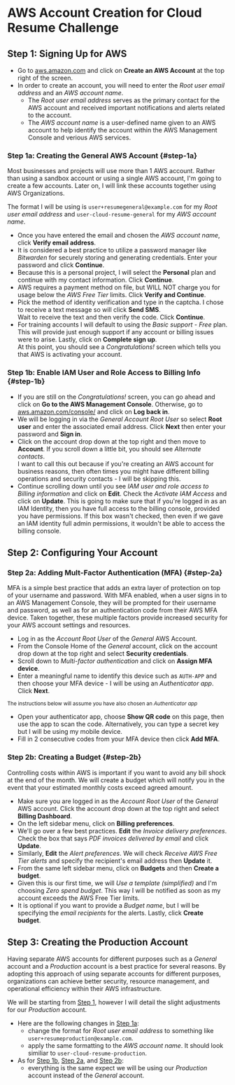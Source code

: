 # AWS Account Creation for Cloud Resume Challenge

## Step 1: Signing Up for AWS
- Go to [aws.amazon.com](https://aws.amazon.com/) and click on **Create an AWS Account** at the top right of the screen.
- In order to create an account, you will need to enter the *Root user email address* and an *AWS account name*.
  - The *Root user email address* serves as the primary contact for the AWS account and received important notifications and alerts related to the account.
  - The *AWS account name* is a user-defined name given to an AWS account to help identify the account within the AWS Management Console and verious AWS services.

### Step 1a: Creating the General AWS Account {#step-1a}
Most businesses and projects will use more than 1 AWS account. Rather than using a sandbox account or using a single AWS account, I'm going to create a few accounts. Later on, I will link these accounts together using AWS Organizations.

The format I will be using is `user+resumegeneral@example.com` for my *Root user email address* and `user-cloud-resume-general` for my *AWS account name*.
- Once you have entered the email and chosen the *AWS account name*, click **Verify email address**.
- It is considered a best practice to utilize a password manager like *Bitwarden* for securely storing and generating credentials. Enter your password and click **Continue**.
- Because this is a personal project, I will select the **Personal** plan and continue with my contact information. Click **Continue**.
- AWS requires a payment method on file, but WILL NOT charge you for usage below the *AWS Free Tier* limits. Click **Verify and Continue**.
- Pick the method of identity verification and type in the captcha. I chose to receive a text message so will click **Send SMS**.<br>
Wait to receive the text and then verify the code. Click **Continue**.
- For training accounts I will default to using the *Basic support - Free* plan. This will provide just enough support if any account or billing issues were to arise. Lastly, click on **Complete sign up**. <br>
At this point, you should see a *Congratulations!* screen which tells you that AWS is activating your account.

### Step 1b: Enable IAM User and Role Access to Billing Info {#step-1b}
- If you are still on the *Congratulations!* screen, you can go ahead and click on **Go to the AWS Management Console**. Otherwise, go to [aws.amazon.com/console/](https://aws.amazon.com/console/) and click on **Log back in**.
- We will be logging in via the *General Account Root User* so select **Root user** and enter the associated email address. Click **Next** then enter your password and **Sign in**.
- Click on the account drop down at the top right and then move to **Account**. If you scroll down a little bit, you should see *Alternate contacts*.<br>
I want to call this out because if you're creating an AWS account for business reasons, then often times you might have different billing operations and security contacts - I will be skipping this.
- Continue scrolling down until you see *IAM user and role access to Billing information* and click on **Edit**. Check the *Activate IAM Access* and click on **Update**. This is going to make sure that if you're logged in as an IAM Identity, then you have full access to the billing console, provided you have permissions. If this box wasn't checked, then even if we gave an IAM identity full admin permissions, it wouldn't be able to access the billing console.

## Step 2: Configuring Your Account

### Step 2a: Adding Mult-Factor Authentication (MFA) {#step-2a}
MFA is a simple best practice that adds an extra layer of protection on top of your username and password. With MFA enabled, when a user signs in to an AWS Management Console, they will be prompted for their username and password, as well as for an authentication code from their AWS MFA device. Taken together, these multiple factors provide increased security for your AWS account settings and resources.
- Log in as the *Account Root User* of the *General* AWS Account.
- From the Console Home of the *General* account, click on the account drop down at the top right and select **Security credentials**.
- Scroll down to *Multi-factor authentication* and click on **Assign MFA device**.
- Enter a meaningful name to identify this device such as `AUTH-APP` and then choose your MFA device - I will be using an *Authenticator app*. Click **Next**.

<sub>The instructions below will assume you have also chosen an *Authenticator app* </sub>

  - Open your authenticator app, choose **Show QR code** on this page, then use the app to scan the code. Alternatively, you can type a secret key but I will be using my mobile device.
  - Fill in 2 consecutive codes from your MFA device then click **Add MFA**.

### Step 2b: Creating a Budget {#step-2b}
Controlling costs within AWS is important if you want to avoid any bill shock at the end of the month. We will create a budget which will notify you in the event that your estimated monthly costs exceed agreed amount.
- Make sure you are logged in as the *Account Root User* of the *General* AWS account. Click the account drop down at the top right and select **Billing Dashboard**.
- On the left sidebar menu, click on **Billing preferences**.
- We'll go over a few best practices. **Edit** the *Invoice delivery preferences*. Check the box that says *PDF invoices delivered by email* and click **Update**.
- Similarly, **Edit** the *Alert preferences*. We will check *Receive AWS Free Tier alerts* and specify the recipient's email address then **Update** it.
- From the same left sidebar menu, click on **Budgets** and then **Create a budget**.
- Given this is our first time, we will *Use a template (simplified)* and I'm choosing *Zero spend budget*. This way I will be notified as soon as my account exceeds the AWS Free Tier limits.
- It is optional if you want to provide a *Budget name*, but I will be specifying the *email recipients* for the alerts. Lastly, click **Create budget**.

## Step 3: Creating the Production Account
Having separate AWS accounts for different purposes such as a *General* account and a *Production* account is a best practice for several reasons. By adopting this approach of using separate accounts for different purposes, organizations can achieve better security, resource management, and operational efficiency within their AWS infrastructure.

We will be starting from [Step 1](#Step-1:-Signing-Up-for-AWS), however I will detail the slight adjustments for our *Production* account.
- Here are the following changes in [Step 1a](#step-1a):
  - change the format for *Root user email address* to something like `user+resumeproduction@example.com`.
  - apply the same formatting to the *AWS account name*. It should look similiar to `user-cloud-resume-production`.
- As for [Step 1b](#step-1b), [Step 2a](#step-2a), and [Step 2b](#step-2b):
  - everything is the same expect we will be using our *Production* account instead of the *General* account.
